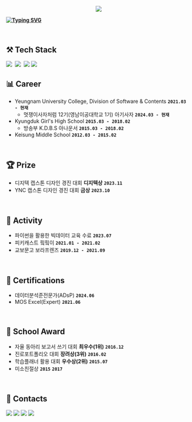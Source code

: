 <p align="center">
  <a href="https://hits.seeyoufarm.com"><img src="https://hits.seeyoufarm.com/api/count/incr/badge.svg?url=https%3A%2F%2Fgithub.com%2Fkaouo&count_bg=%23FFCBDE&title_bg=%23646464&icon=&icon_color=%23858585&title=hits&edge_flat=false"/></a>
</p>

<p align="left">
<a href="https://git.io/typing-svg">
  <img src="https://readme-typing-svg.demolab.com?font=Timmana&size=50&pause=1000&color=f4c5d6&center=true&vCenter=true&random=false&width=1300&height=150&lines=Hello%2C+I'm+GaYoung+%3A)" alt="Typing SVG" style="font-weight: bold;" />
</a>
</p>

<br>

## ⚒️ Tech Stack
<p align="left">
  <img src="https://img.shields.io/badge/HTML5-E34F26?style=flat-square&logo=html5&logoColor=white"/></a>&nbsp
  <img src="https://img.shields.io/badge/CSS-1572B6?style=flat-square&logo=css3&logoColor=white"/></a>&nbsp
  <img src="https://img.shields.io/badge/Javascript-F7DF1E?style=flat-square&logo=javascript&logoColor=black">
  <img src="https://img.shields.io/badge/React-61DAFB?style=flat-square&logo=react&logoColor=black">
</p>

## 📊 Career
- Yeungnam University College, Division of Software & Contents **`2021.03 - 현재`**
  - 멋쟁이사자처럼 12기(영남이공대학교 1기) 아기사자 **`2024.03 - 현재`**
- Kyungduk Girl's High School **`2015.03 - 2018.02`**
  - 방송부 K.D.B.S 아나운서 **`2015.03 - 2018.02`**
- Keisung Middle School **`2012.03 - 2015.02`**

<br>

## 🏆 Prize
- 디지텍 캡스톤 디자인 경진 대회 **디지텍상** **`2023.11`**
- YNC 캡스톤 디자인 경진 대회 **금상** **`2023.10`**

<br>

## 🏃 Activity
- 파이썬을 활용한 빅데이터 교육 수료 **`2023.07`**
- 피키캐스트 핔핔이 **`2021.01 - 2021.02`**
- 교보문고 보라프렌즈 **`2019.12 - 2021.09`**

<br>

## 📝 Certifications
- 데이터분석준전문가(ADsP) **`2024.06`**
- MOS Excel(Expert) **`2021.06`**

<br>

## 🏫 School Award
- 자율 동아리 보고서 쓰기 대회 **최우수(1위)** **`2016.12`**
- 진로포트폴리오 대회 **장려상(3위)** **`2016.02`**
- 학습플래너 활용 대회 **우수상(2위)** **`2015.07`**
- 미소친절상 **`2015`** **`2017`**

<br>

## 📩 Contacts
<p align="left">
  <a href="https://blog.naver.com/okmohae" target="_blank"><img src="https://img.shields.io/badge/BLOG-09B3AF?style=for-the-badge&logo=storyblok&logoColor=white"/></a>
  <a href="https://velog.io/@kaouo" target="_blank"><img src="https://img.shields.io/badge/VELOG-20C997?style=for-the-badge&logo=velog&logoColor=white"/></a>
  <a href="https://www.instagram.com/iuving" target="_blank"><img src="https://img.shields.io/badge/INSTAGRAM-E4405F?style=for-the-badge&logo=instagram&logoColor=white"/></a>
  <a href="https://www.youtube.com/channel/UCaRDi8Oq65CM84tslSiKJVQ" target="_blank"><img src="https://img.shields.io/badge/YOUTUBE-FF0000?style=for-the-badge&logo=youtube&logoColor=white"/></a>
</p>
